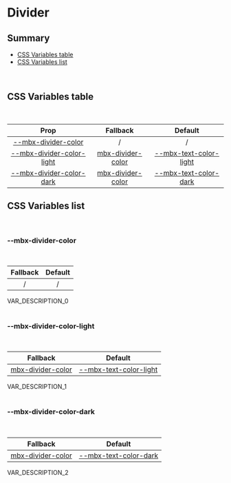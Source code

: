 # Divider

## Summary

- [CSS Variables table](#css-variables-table)
- [CSS Variables list](#css-variables-list)

<br>

## CSS Variables table

<br>

| <div style='text-align:center;margin:auto;'>Prop</div>                                                  | <div style='text-align:center;margin:auto;'>Fallback</div>                                | <div style='text-align:center;margin:auto;'>Default</div>                                                                 |
| ------------------------------------------------------------------------------------------------------- | ----------------------------------------------------------------------------------------- | ------------------------------------------------------------------------------------------------------------------------- |
| <div style='text-align:center;margin:auto;'>[--mbx-divider-color](#mbx-divider-color)</div>             | <div style='text-align:center;margin:auto;'>/</div>                                       | <div style='text-align:center;margin:auto;'>/</div>                                                                       |
| <div style='text-align:center;margin:auto;'>[--mbx-divider-color-light](#mbx-divider-color-light)</div> | <div style='text-align:center;margin:auto;'>[mbx-divider-color](#mbx-divider-color)</div> | <div style='text-align:center;margin:auto;'>[--mbx-text-color-light](../../../global/index.md#mbx-text-color-light)</div> |
| <div style='text-align:center;margin:auto;'>[--mbx-divider-color-dark](#mbx-divider-color-dark)</div>   | <div style='text-align:center;margin:auto;'>[mbx-divider-color](#mbx-divider-color)</div> | <div style='text-align:center;margin:auto;'>[--mbx-text-color-dark](../../../global/index.md#mbx-text-color-dark)</div>   |

## CSS Variables list

<br>

### --mbx-divider-color

<br>

| <div style='text-align:center;margin:auto;'>Fallback</div> | <div style='text-align:center;margin:auto;'>Default</div> |
| ---------------------------------------------------------- | --------------------------------------------------------- |
| <div style='text-align:center;margin:auto;'>/</div>        | <div style='text-align:center;margin:auto;'>/</div>       |

VAR_DESCRIPTION_0<br><br>

### --mbx-divider-color-light

<br>

| <div style='text-align:center;margin:auto;'>Fallback</div>                                | <div style='text-align:center;margin:auto;'>Default</div>                                                                 |
| ----------------------------------------------------------------------------------------- | ------------------------------------------------------------------------------------------------------------------------- |
| <div style='text-align:center;margin:auto;'>[mbx-divider-color](#mbx-divider-color)</div> | <div style='text-align:center;margin:auto;'>[--mbx-text-color-light](../../../global/index.md#mbx-text-color-light)</div> |

VAR_DESCRIPTION_1<br><br>

### --mbx-divider-color-dark

<br>

| <div style='text-align:center;margin:auto;'>Fallback</div>                                | <div style='text-align:center;margin:auto;'>Default</div>                                                               |
| ----------------------------------------------------------------------------------------- | ----------------------------------------------------------------------------------------------------------------------- |
| <div style='text-align:center;margin:auto;'>[mbx-divider-color](#mbx-divider-color)</div> | <div style='text-align:center;margin:auto;'>[--mbx-text-color-dark](../../../global/index.md#mbx-text-color-dark)</div> |

VAR_DESCRIPTION_2<br><br>
